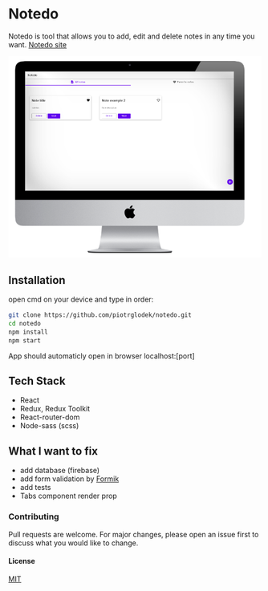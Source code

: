 # Notedo

Notedo is tool that allows you to add, edit and delete notes in any time you want.
[Notedo site](https://notedo.netlify.app/)

![Notedo desktop](/src/assets/images/notedo_mockup.png)

## Installation

open cmd on your device and type in order:

```bash
git clone https://github.com/piotrglodek/notedo.git
cd notedo
npm install
npm start
```

App should automaticly open in browser localhost:[port]

## Tech Stack

- React
- Redux, Redux Toolkit
- React-router-dom
- Node-sass (scss)

## What I want to fix

- add database (firebase)
- add form validation by [Formik](https://formik.org)
- add tests
- Tabs component render prop

### Contributing

Pull requests are welcome. For major changes, please open an issue first to discuss what you would like to change.

#### License

[MIT](https://choosealicense.com/licenses/mit/)
